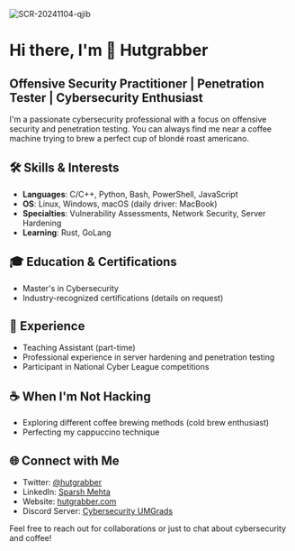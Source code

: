 ![SCR-20241104-qjib](https://github.com/user-attachments/assets/edfe9e0e-fc23-49a5-8a01-ea0f4b605c0c)
# Hi there, I'm 👾 Hutgrabber


## Offensive Security Practitioner | Penetration Tester | Cybersecurity Enthusiast

I'm a passionate cybersecurity professional with a focus on offensive security and penetration testing. You can always find me near a coffee machine trying to brew a perfect cup of blondé roast americano.

## 🛠️ Skills & Interests

- **Languages**: C/C++, Python, Bash, PowerShell, JavaScript
- **OS**: Linux, Windows, macOS (daily driver: MacBook)
- **Specialties**: Vulnerability Assessments, Network Security, Server Hardening
- **Learning**: Rust, GoLang

## 🎓 Education & Certifications

- Master's in Cybersecurity
- Industry-recognized certifications (details on request)

## 💼 Experience

- Teaching Assistant (part-time)
- Professional experience in server hardening and penetration testing
- Participant in National Cyber League competitions

## ☕ When I'm Not Hacking

- Exploring different coffee brewing methods (cold brew enthusiast)
- Perfecting my cappuccino technique

## 🌐 Connect with Me

- Twitter: [@hutgrabber](https://twitter.com/hutgrabber)
- LinkedIn: [Sparsh Mehta](https://www.linkedin.com/in/hutgrabber)
- Website: [hutgrabber.com](https://hutgrabber.com)
- Discord Server: [Cybersecurity UMGrads](https://discord.gg/XvcwQx6Pbd)

Feel free to reach out for collaborations or just to chat about cybersecurity and coffee!
